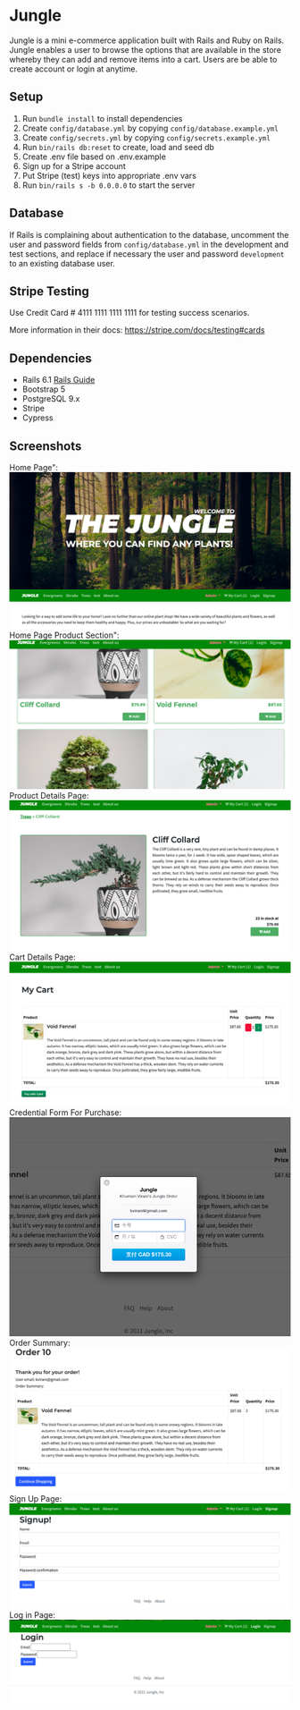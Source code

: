 # Jungle

Jungle is a mini e-commerce application built with Rails and Ruby on Rails. 
Jungle enables a user to browse the options that are available in the store whereby they can add and remove items into a cart. 
Users are be able to create account or login at anytime. 

## Setup

1. Run `bundle install` to install dependencies
2. Create `config/database.yml` by copying `config/database.example.yml`
3. Create `config/secrets.yml` by copying `config/secrets.example.yml`
4. Run `bin/rails db:reset` to create, load and seed db
5. Create .env file based on .env.example
6. Sign up for a Stripe account
7. Put Stripe (test) keys into appropriate .env vars
8. Run `bin/rails s -b 0.0.0.0` to start the server

## Database

If Rails is complaining about authentication to the database, uncomment the user and password fields from `config/database.yml` in the development and test sections, and replace if necessary the user and password `development` to an existing database user.

## Stripe Testing

Use Credit Card # 4111 1111 1111 1111 for testing success scenarios.

More information in their docs: <https://stripe.com/docs/testing#cards>

## Dependencies

- Rails 6.1 [Rails Guide](http://guides.rubyonrails.org/v6.1/)
- Bootstrap 5
- PostgreSQL 9.x
- Stripe
- Cypress

## Screenshots 

Home Page": !["Home Page"](https://github.com/biancafu/jungle/blob/master/docs/home_page1.png) <br>
Home Page Product Section": !["Home Page Product"](https://github.com/biancafu/jungle/blob/master/docs/home_page2.png) <br>
Product Details Page: !["Product Details"](https://github.com/biancafu/jungle/blob/master/docs/product_detail_page.png) <br>
Cart Details Page: !["Cart Details"](https://github.com/biancafu/jungle/blob/master/docs/cart_details.png) <br>
Credential Form For Purchase: !["Credential"](https://github.com/biancafu/jungle/blob/master/docs/credential.png) <br>
Order Summary: !["Order Summary"](https://github.com/biancafu/jungle/blob/master/docs/order_summary.png) <br>
Sign Up Page: !["Sign Up"](https://github.com/biancafu/jungle/blob/master/docs/sign_up.png) <br>
Log in Page: !["Login"](https://github.com/biancafu/jungle/blob/master/docs/login.png) <br>
